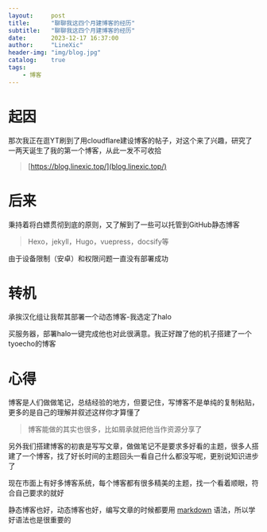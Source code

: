 ```yaml
---
layout:     post
title:      "聊聊我这四个月建博客的经历"
subtitle:   "聊聊我这四个月建博客的经历"
date:       2023-12-17 16:37:00
author:     "LineXic"
header-img: "img/blog.jpg"
catalog:    true
tags:
    - 博客
---
```


# 起因
那次我正在逛YT刷到了用cloudflare建设博客的帖子，对这个来了兴趣，研究了一两天诞生了我的第一个博客，从此一发不可收拾

>  [https://blog.linexic.top/](blog.linexic.top/)

# 后来

秉持着将白嫖贯彻到底的原则，又了解到了一些可以托管到GitHub静态博客

> Hexo，jekyll，Hugo，vuepress，docsify等

由于设备限制（安卓）和权限问题一直没有部署成功
# 转机
承挨汉化组让我帮其部署一个动态博客-我选定了halo

买服务器，部署halo一键完成他也对此很满意。我正好蹭了他的机子搭建了一个tyoecho的博客

# 心得

博客是人们做做笔记，总结经验的地方，但要记住，写博客不是单纯的复制粘贴，更多的是自己的理解并叙述这样你才算懂了

> 博客能做的其实也很多，比如屑承就把他当作资源分享了

 
另外我们搭建博客的初衷是写写文章，做做笔记不是要求多好看的主题，很多人搭建了一个博客，找了好长时间的主题回头一看自己什么都没写呢，更别说知识进步了

现在市面上有好多博客系统，每个博客都有很多精美的主题，找一个看着顺眼，符合自己要求的就好

静态博客也好，动态博客也好，编写文章的时候都要用  [markdown](https://markdown.com.cn/) 语法，所以学好语法也是很重要的